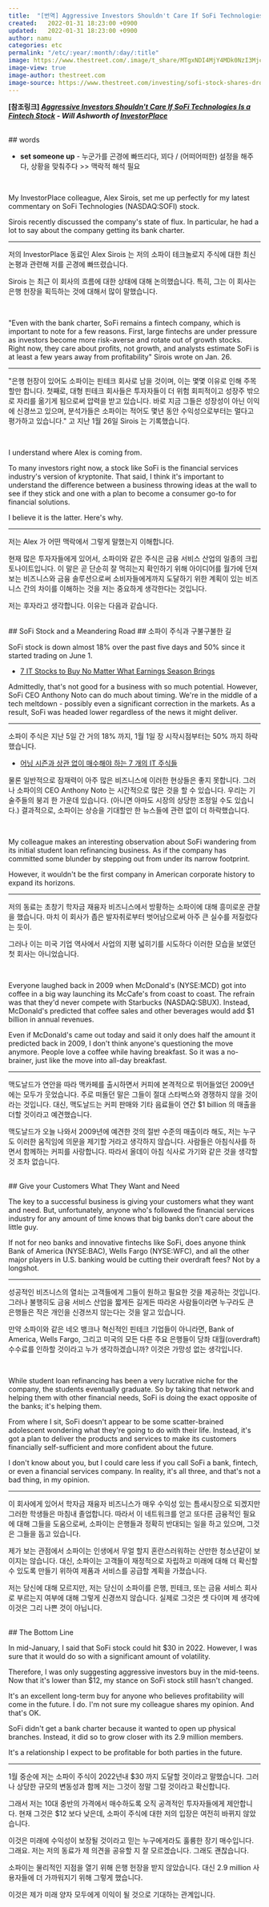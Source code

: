 ```yaml
---
title:  "[번역] Aggressive Investors Shouldn't Care If SoFi Technologies Is a Fintech Stock"
created:   2022-01-31 18:23:00 +0900
updated:   2022-01-31 18:23:00 +0900
author: namu
categories: etc
permalink: "/etc/:year/:month/:day/:title"
image: https://www.thestreet.com/.image/t_share/MTgxNDI4MjY4MDk0NzI3Mjcx/sofi-technologies_2_060121.jpg
image-view: true
image-author: thestreet.com
image-source: https://www.thestreet.com/investing/sofi-stock-shares-drop-on-second-quarter-loss
---
```


**[참조링크] _<a href="https://www.nasdaq.com/articles/aggressive-investors-shouldnt-care-if-sofi-technologies-is-a-fintech-stock" target="_blank">
Aggressive Investors Shouldn't Care If SoFi Technologies Is a Fintech Stock</a> - Will Ashworth of
<a href="https://www.nasdaq.com/publishers/investorplace" target="_blank">InvestorPlace</a>_**

<br>
## words

- **set someone up** - 누군가를 곤경에 빠뜨리다, 꾀다 / (어떠어떠한) 설정을 해주다, 상황을 맞춰주다 >> 맥락적 해석 필요

<br>

My InvestorPlace colleague, Alex Sirois, set me up perfectly for my latest commentary on SoFi Technologies
(NASDAQ:SOFI) stock.

Sirois recently discussed the company's state of flux.
In particular, he had a lot to say about the company getting its bank charter.

---

저의 InvestorPlace 동료인 Alex Sirois 는 저의 소파이 테크놀로지 주식에 대한 최신 논평과 관련해 저를 곤경에 빠뜨렸습니다.

Sirois 는 최근 이 회사의 흐름에 대한 상태에 대해 논의했습니다.
특히, 그는 이 회사는 은행 헌장을 획득하는 것에 대해서 많이 말했습니다.

<br>

"Even with the bank charter, SoFi remains a fintech company, which is important to note for a few reasons.
First, large fintechs are under pressure as investors become more risk-averse and rotate out of growth stocks.
Right now, they care about profits, not growth, and analysts estimate
SoFi is at least a few years away from profitability" Sirois wrote on Jan. 26.

---

"은행 헌장이 있어도 소파이는 핀테크 회사로 남을 것이며, 이는 몇몇 이유로 인해 주목할만 합니다.
첫째로, 대형 핀테크 회사들은 투자자들이 더 위험 회피적이고 성장주 밖으로 자리를 옮기게 됨으로써 압력을 받고 있습니다.
바로 지금 그들은 성장성이 아닌 이익에 신경쓰고 있으며, 분석가들은 소파이는 적어도 몇년 동안 수익성으로부터는 멀다고 평가하고 있습니다."
고 지난 1월 26일 Sirois 는 기록했습니다.

<br>

I understand where Alex is coming from.

To many investors right now, a stock like SoFi is the financial services industry's version of kryptonite.
That said, I think it's important to understand the difference between a business throwing ideas at the wall to see
if they stick and one with a plan to become a consumer go-to for financial solutions.

I believe it is the latter. Here's why.

---

저는 Alex 가 어떤 맥락에서 그렇게 말했는지 이해합니다.

현재 많은 투자자들에게 있어서, 소파이와 같은 주식은 금융 서비스 산업의 일종의 크립토나이트입니다.
이 말은 곧 단순히 잘 먹히는지 확인하기 위해 아이디어를 월가에 던져보는 비즈니스와
금융 솔루션으로써 소비자들에게까지 도달하기 위한 계획이 있는 비즈니스 간의 차이를 이해하는 것을 저는 중요하게 생각한다는 것입니다.

저는 후자라고 생각합니다. 이유는 다음과 같습니다.

<br>
## SoFi Stock and a Meandering Road
## 소파이 주식과 구불구불한 길

SoFi stock is down almost 18% over the past five days and 50% since it started trading on June 1.

- <a href="https://investorplace.com/2022/01/7-it-stocks-to-buy-no-matter-what-earnings-season-brings/?utm_source=Nasdaq&utm_medium=referral" target="_blank">7 IT Stocks to Buy No Matter What Earnings Season Brings</a>

Admittedly, that's not good for a business with so much potential.
However, SoFi CEO Anthony Noto can do much about timing.
We're in the middle of a tech meltdown - possibly even a significant correction in the markets.
As a result, SoFi was headed lower regardless of the news it might deliver.

---

소파이 주식은 지난 5일 간 거의 18% 까지, 1월 1일 장 시작시점부터는 50% 까지 하락했습니다.

- <a href="https://investorplace.com/2022/01/7-it-stocks-to-buy-no-matter-what-earnings-season-brings/?utm_source=Nasdaq&utm_medium=referral" target="_blank">어닝 시즌과 상관 없이 매수해야 하는 7 개의 IT 주식들</a>

물론 일반적으로 잠재력이 아주 많은 비즈니스에 이러한 현상들은 좋지 못합니다.
그러나 소파이의 CEO Anthony Noto 는 시간적으로 많은 것을 할 수 있습니다.
우리는 기술주들의 붕괴 한 가운데 있습니다. (아니면 아마도 시장의 상당한 조정일 수도 있습니다.)
결과적으로, 소파이는 상승을 기대할만 한 뉴스들에 관련 없이 더 하락했습니다.

<br>

My colleague makes an interesting observation about SoFi wandering from its initial student loan refinancing business.
As if the company has committed some blunder by stepping out from under its narrow footprint.

However, it wouldn't be the first company in American corporate history to expand its horizons.

---

저의 동료는 초창기 학자금 재융자 비즈니스에서 방황하는 소파이에 대해 흥미로운 관찰을 했습니다.
마치 이 회사가 좁은 발자취로부터 벗어남으로써 아주 큰 실수를 저질렀다는 듯이.

그러나 이는 미국 기업 역사에서 사업의 지평 넓히기를 시도하다 이러한 모습을 보였던 첫 회사는 아니었습니다.

<br>

Everyone laughed back in 2009 when McDonald's (NYSE:MCD) got into coffee in a big way launching
its McCafe's from coast to coast.
The refrain was that they'd never compete with Starbucks (NASDAQ:SBUX).
Instead, McDonald's predicted that coffee sales and other beverages would add $1 billion in annual revenues.

Even if McDonald's came out today and said it only does half the amount it predicted back in 2009,
I don't think anyone's questioning the move anymore.
People love a coffee while having breakfast.
So it was a no-brainer, just like the move into all-day breakfast.

---

맥도날드가 연안을 따라 맥카페를 출시하면서 커피에 본격적으로 뛰어들었던 2009년에는 모두가 웃었습니다.
주로 떠돌던 말은 그들이 절대 스타벅스와 경쟁하지 않을 것이라는 것입니다.
대신, 맥도날드는 커피 판매와 기타 음료들이 연간 $1 billion 의 매출을 더할 것이라고 예견했습니다.

맥도날드가 오늘 나와서 2009년에 예견한 것의 절반 수준의 매출이라 해도, 저는 누구도 이러한 움직임에 의문을 제기할 거라고 생각하지 않습니다.
사람들은 아침식사를 하면서 함께하는 커피를 사랑합니다.
따라서 올데이 아침 식사로 가기와 같은 것을 생각할것 조차 없습니다.

<br>
## Give your Customers What They Want and Need

The key to a successful business is giving your customers what they want and need.
But, unfortunately, anyone who's followed the financial services industry for any amount of time knows that
big banks don't care about the little guy.

If not for neo banks and innovative fintechs like SoFi, does anyone think Bank of America (NYSE:BAC),
Wells Fargo (NYSE:WFC), and all the other major players in U.S. banking would be cutting their overdraft fees?
Not by a longshot.

---

성공적인 비즈니스의 열쇠는 고객들에게 그들이 원하고 필요한 것을 제공하는 것입니다.
그러나 불행히도 금융 서비스 산업을 짧게든 길게든 따라온 사람들이라면 누구라도 큰 은행들은 작은 개인을 신경쓰지 않는다는 것을 알고 있습니다.

만약 소파이와 같은 네오 뱅크나 혁신적인 핀테크 기업들이 아니라면,
Bank of America, Wells Fargo, 그리고 미국의 모든 다른 주요 은행들이 당좌 대월(overdraft) 수수료를 인하할 것이라고 누가 생각하겠습니까?
이것은 가망성 없는 생각입니다.

<br>

While student loan refinancing has been a very lucrative niche for the company, the students eventually graduate.
So by taking that network and helping them with other financial needs, SoFi is doing the exact opposite of the banks;
it's helping them.

From where I sit, SoFi doesn't appear to be some scatter-brained adolescent wondering
what they're going to do with their life.
Instead, it's got a plan to deliver the products and services to make its customers financially self-sufficient
and more confident about the future.

I don't know about you, but I could care less if you call SoFi a bank, fintech, or even a financial services company.
In reality, it's all three, and that's not a bad thing, in my opinion.

---

이 회사에게 있어서 학자금 재융자 비즈니스가 매우 수익성 있는 틈새시장으로 되겠지만 그러한 학생들은 마침내 졸업합니다.
따라서 이 네트워크를 얻고 또다른 금융적인 필요에 대해 그들을 도움으로써, 소파이는 은행들과 정확히 반대되는 일을 하고 있으며,
그것은 그들을 돕고 있습니다.

제가 보는 관점에서 소파이는 인생에서 무얼 할지 혼란스러워하는 산만한 청소년같이 보이지는 않습니다.
대신, 소파이는 고객들이 재정적으로 자립하고 미래에 대해 더 확신할 수 있도록 만들기 위하여 제품과 서비스를 공급할 계획을 가졌습니다.

저는 당신에 대해 모르지만, 저는 당신이 소파이를 은행, 핀테크, 또는 금융 서비스 회사로 부르는지 여부에 대해 그렇게 신경쓰지 않습니다.
실제로 그것은 셋 다이며 제 생각에 이것은 그리 나쁜 것이 아닙니다.

<br>
## The Bottom Line

In mid-January, I said that SoFi stock could hit $30 in 2022.
However, I was sure that it would do so with a significant amount of volatility.

Therefore, I was only suggesting aggressive investors buy in the mid-teens.
Now that it's lower than $12, my stance on SoFi stock still hasn't changed.

It's an excellent long-term buy for anyone who believes profitability will come in the future.
I do. I'm not sure my colleague shares my opinion. And that's OK.

SoFi didn't get a bank charter because it wanted to open up physical branches.
Instead, it did so to grow closer with its 2.9 million members.

It's a relationship I expect to be profitable for both parties in the future.

---

1월 중순에 저는 소파이 주식이 2022년내 $30 까지 도달할 것이라고 말했습니다.
그러나 상당한 규모의 변동성과 함께 저는 그것이 정말 그럴 것이라고 확신합니다.

그래서 저는 10대 중반의 가격에서 매수하도록 오직 공격적인 투자자들에게 제안합니다.
현재 그것은 $12 보다 낮은데, 소파이 주식에 대한 저의 입장은 여전히 바뀌지 않았습니다.

이것은 미래에 수익성이 보장될 것이라고 믿는 누구에게라도 훌륭한 장기 매수입니다.
그래요. 저는 저의 동료가 제 의견을 공유할 지 잘 모르겠습니다. 그래도 괜찮습니다.

소파이는 물리적인 지점을 열기 위해 은행 헌장을 받지 않았습니다.
대신 2.9 million 사용자들에 더 가까워지기 위해 그렇게 했습니다.

이것은 제가 미래 양자 모두에게 이익이 될 것으로 기대하는 관계입니다.
